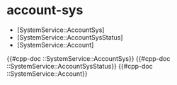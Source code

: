 # account-sys

- [SystemService::AccountSys]
- [SystemService::AccountSysStatus]
- [SystemService::Account]

{{#cpp-doc ::SystemService::AccountSys}}
{{#cpp-doc ::SystemService::AccountSysStatus}}
{{#cpp-doc ::SystemService::Account}}
